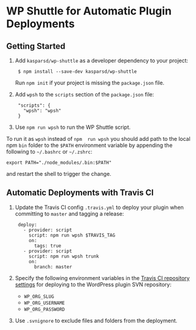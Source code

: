 # WP Shuttle for Automatic Plugin Deployments

## Getting Started

1. Add `kasparsd/wp-shuttle` as a developer dependency to your project:

		$ npm install --save-dev kasparsd/wp-shuttle

	Run `npm init` if your project is missing the `package.json` file.

2. Add `wpsh` to the `scripts` section of the `package.json` file:

		"scripts": {
		  "wpsh": "wpsh"
		}

3. Use `npm run wpsh` to run the WP Shuttle script.

To run it as `wpsh` instead of `npm  run wpsh` you should add path to the local npm `bin` folder to the `$PATH` environment variable by appending the following to `~/.bashrc` or `~/.zshrc`:

	export PATH="./node_modules/.bin:$PATH"

and restart the shell to trigger the change.


## Automatic Deployments with Travis CI

1. Update the Travis CI config `.travis.yml` to deploy your plugin when committing to `master` and tagging a release:

		deploy:
		  - provider: script
		    script: npm run wpsh $TRAVIS_TAG
		    on:
		      tags: true
		  - provider: script
		    script: npm run wpsh trunk
		    on:
		      branch: master

2. Specify the following environment variables in the [Travis CI repository settings](https://docs.travis-ci.com/user/environment-variables/#Defining-Variables-in-Repository-Settings) for deploying to the WordPress plugin SVN repository:

	- `WP_ORG_SLUG`
	- `WP_ORG_USERNAME`
	- `WP_ORG_PASSWORD`

3. Use `.svnignore` to exclude files and folders from the deployment.
